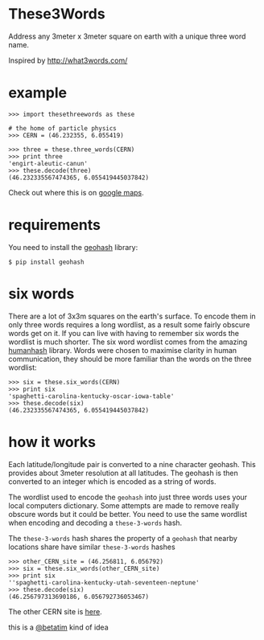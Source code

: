 These3Words
=============

Address any 3meter x 3meter square on earth with a unique three word name.

Inspired by http://what3words.com/


example
=======

    >>> import thesethreewords as these

    # the home of particle physics
    >>> CERN = (46.232355, 6.055419)

    >>> three = these.three_words(CERN)
    >>> print three
    'engirt-aleutic-canun'
    >>> these.decode(three)
    (46.232335567474365, 6.055419445037842)

Check out where this is on [google maps][cernmap].


requirements
============

You need to install the [geohash][geohash] library:

    $ pip install geohash


six words
=========

There are a lot of 3x3m squares on the earth's surface. To encode
them in only three words requires a long wordlist, as a result
some fairly obscure words get on it. If you can live with
having to remember six words the wordlist is much shorter.
The six word wordlist comes from the amazing [humanhash][humanhash]
library. Words were chosen to maximise clarity in human
communication, they should be more familiar than the words
on the three wordlist:

    >>> six = these.six_words(CERN)
    >>> print six
    'spaghetti-carolina-kentucky-oscar-iowa-table'
    >>> these.decode(six)
    (46.232335567474365, 6.055419445037842)


how it works
============

Each latitude/longitude pair is converted to a nine
character geohash. This provides about 3meter
resolution at all latitudes. The geohash is then
converted to an integer which is encoded as a string
of words.

The wordlist used to encode the `geohash` into just
three words uses your local computers dictionary. Some
attempts are made to remove really obscure words but
it could be better. You need to use the same wordlist
when encoding and decoding a `these-3-words` hash.

The `these-3-words` hash shares the
property of a `geohash` that nearby locations share
have similar `these-3-words` hashes

    >>> other_CERN_site = (46.256811, 6.056792)
    >>> six = these.six_words(other_CERN_site)
    >>> print six
    ''spaghetti-carolina-kentucky-utah-seventeen-neptune'
    >>> these.decode(six)
    (46.256797313690186, 6.056792736053467)

The other CERN site is [here][othercernmap].

this is a [@betatim][betatim] kind of idea

[humanhash]: https://github.com/zacharyvoase/humanhash
[geohash]: https://code.google.com/p/python-geohash/
[cernmap]: https://www.google.ch/maps/place/46%C2%B013'56.4%22N+6%C2%B003'19.5%22E/@46.2323356,6.0554194,17z/data=!3m1!4b1!4m2!3m1!1s0x0:0x0
[othercernmap]: https://www.google.ch/maps/place/46%C2%B015'24.5%22N+6%C2%B003'24.4%22E/@46.256811,6.056792,14z/data=!4m2!3m1!1s0x0:0x0
[betatim]: https://twitter.com/betatim

